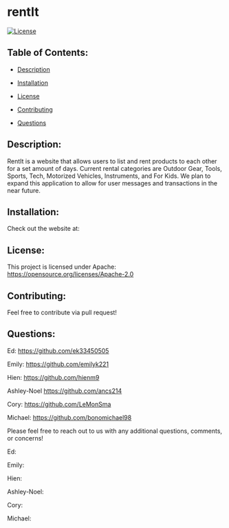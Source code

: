# rentIt 
  
  [![License](https://img.shields.io/badge/License-Apache%202.0-blue.svg)](https://opensource.org/licenses/Apache-2.0)

 ## Table of Contents:

  - [Description](#Description)


  - [Installation](#Installation)


  - [License](#License)


  - [Contributing](#Contributing)


  - [Questions](#Questions)




  ## Description: 
  RentIt is a website that allows users to list and rent products to each other for a set amount of days. Current rental categories are Outdoor Gear, Tools, Sports, Tech, Motorized Vehicles, Instruments, and For Kids. We plan to expand this application to allow for user messages and transactions in the near future.

  ## Installation: 
  Check out the website at: 


  ## License: 
  This project is licensed under Apache: https://opensource.org/licenses/Apache-2.0

  ## Contributing: 
  Feel free to contribute via pull request!

  ## Questions: 

  Ed:
  https://github.com/ek33450505 

  Emily: 
  https://github.com/emilyk221 

  Hien:
  https://github.com/hienm9 

  Ashley-Noel
  https://github.com/ancs214 

  Cory:
  https://github.com/LeMonSma 

  Michael:
  https://github.com/bonomichael98

  Please feel free to reach out to us with any additional questions, comments, or concerns!

  Ed: 
  
  Emily: 
  
  Hien: 
  
  Ashley-Noel: 
  
  Cory: 
  
  Michael: 
